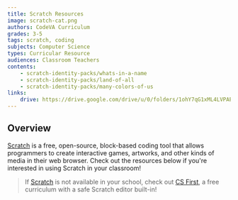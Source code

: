```yaml
---
title: Scratch Resources
image: scratch-cat.png
authors: CodeVA Curriculum
grades: 3-5
tags: scratch, coding
subjects: Computer Science
types: Curricular Resource
audiences: Classroom Teachers
contents:
    - scratch-identity-packs/whats-in-a-name
    - scratch-identity-packs/land-of-all
    - scratch-identity-packs/many-colors-of-us
links:
    drive: https://drive.google.com/drive/u/0/folders/1ohY7qG1xML4LVPAEMHzvoFpWwWeWfayv
---
```


## Overview

[Scratch](https://scratch.mit.edu) is a free, open-source, block-based coding tool that allows programmers to create interactive games, artworks, and other kinds of media in their web browser. Check out the resources below if you're interested in using Scratch in your classroom!

> If [Scratch](https://scratch.mit.edu) is not available in your school, check out [CS First](https://csfirst.withgoogle.com/s/en/home), a free curriculum with a safe Scratch editor built-in!